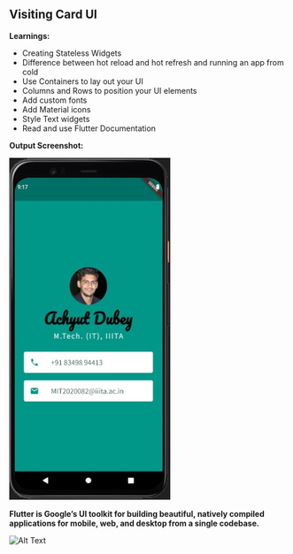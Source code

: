## Visiting Card UI

**Learnings:**
- Creating Stateless Widgets
- Difference between hot reload and hot refresh and running an app from cold
- Use Containers to lay out your UI
- Columns and Rows to position your UI elements
- Add custom fonts
- Add Material icons
- Style Text widgets
- Read and use Flutter Documentation


**Output Screenshot:**

<img src="images/screenshot.jpeg" height="618" width="291">

**Flutter is Google’s UI toolkit for building beautiful, natively compiled applications for mobile, web, and desktop from a single codebase.**

![Alt Text](https://filebin.net/s4sk74mvina7jp5j/dice.gif?t=wc2elxdg)
